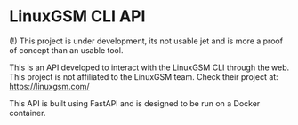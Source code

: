 # LinuxGSM CLI API

(!) This project is under development, its not usable jet and is more a proof of concept than an usable tool.

This is an API developed to interact with the LinuxGSM CLI through the web.
This project is not affiliated to the LinuxGSM team. Check their project at: https://linuxgsm.com/

This API is built using FastAPI and is designed to be run on a Docker container.